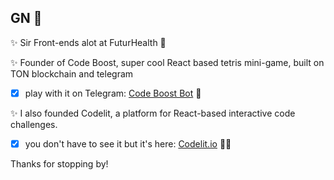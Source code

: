 ## GN 🌙

✨ Sir Front-ends alot at FuturHealth 🚀

✨ Founder of Code Boost, super cool React based tetris mini-game, built on TON blockchain and telegram

- [x] play with it on Telegram: <a href="https://t.me/code_boost_bot">Code Boost Bot</a> 🚀 

✨ I also founded Codelit, a platform for React-based interactive code challenges.

- [x] you don't have to see it but it's here: <a href="https://codelit.io">Codelit.io</a> 🧑‍💻 


Thanks for stopping by!

